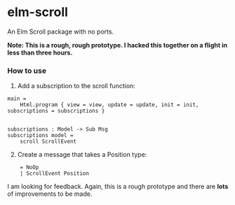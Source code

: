 # elm-scroll
An Elm Scroll package with no ports.

**Note: This is a rough, rough prototype. I hacked this together on a flight in less than three hours.**

### How to use

1) Add a subscription to the scroll function: 

``` main : Program Never Model Msg
main =
    Html.program { view = view, update = update, init = init, subscriptions = subscriptions }


subscriptions : Model -> Sub Msg
subscriptions model =
    scroll ScrollEvent 
```

2) Create a message that takes a Position type:

``` type Msg
    = NoOp
    | ScrollEvent Position 
```

I am looking for feedback. Again, this is a rough prototype and there are **lots** of improvements to be made.
